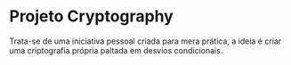 # Projeto Cryptography
Trata-se de uma iniciativa pessoal criada para mera prática, a ideia é criar uma criptografia própria paltada em desvios condicionais.
